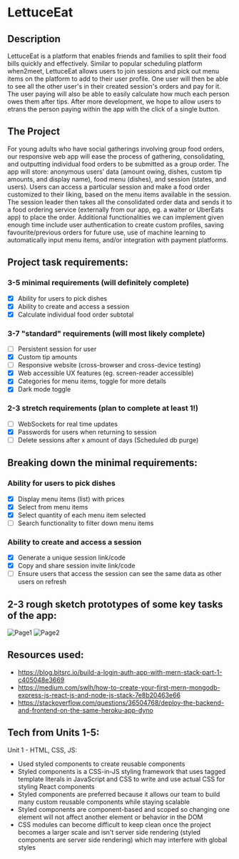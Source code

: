 # LettuceEat

## Description
LettuceEat is a platform that enables friends and families to split their food bills quickly and effectively. Similar to popular scheduling platform when2meet, LettuceEat allows users to join sessions and pick out menu items on the platform to add to their user profile. One user will then be able to see all the other user's in their created session's orders and pay for it. The user paying will also be able to easily calculate how much each person owes them after tips. After more development, we hope to allow users to etrans the person paying within the app with the click of a single button.

## The Project
	
For young adults who have social gatherings involving group food orders, our responsive web app will ease the process of gathering, consolidating, and outputting individual food orders to be submitted as a group order. The app will store: anonymous users’ data (amount owing, dishes, custom tip amounts, and display name), food menu (dishes), and session (states, and users). Users can access a particular session and make a food order customized to their liking, based on the menu items available in the session. The session leader then takes all the consolidated order data and sends it to a food ordering service (externally from our app, eg. a waiter or UberEats app) to place the order. Additional functionalities we can implement given enough time include user authentication to create custom profiles, saving favourite/previous orders for future use, use of machine learning to automatically input menu items, and/or integration with payment platforms. 

## Project task requirements:
### 3-5 minimal requirements (will definitely complete)
- [x] Ability for users to pick dishes
- [x] Ability to create and access a session
- [x] Calculate individual food order subtotal
### 3-7 "standard" requirements (will most likely complete)
- [ ] Persistent session for user
- [x] Custom tip amounts 
- [ ] Responsive website (cross-browser and cross-device testing) 
- [x] Web accessible UX features (eg. screen-reader accessible) 
- [x] Categories for menu items, toggle for more details
- [x] Dark mode toggle
### 2-3 stretch requirements (plan to complete at least 1!)
- [ ] WebSockets for real time updates
- [x] Passwords for users when returning to session
- [ ] Delete sessions after x amount of days (Scheduled db purge)

## Breaking down the minimal requirements:
### Ability for users to pick dishes
- [x] Display menu items (list) with prices
- [x] Select from menu items 
- [x] Select quantity of each menu item selected
- [ ] Search functionality to filter down menu items
### Ability to create and access a session
- [x] Generate a unique session link/code
- [x] Copy and share session invite link/code
- [ ] Ensure users that access the session can see the same data as other users on refresh

## 2-3 rough sketch prototypes of some key tasks of the app:
![Page1](https://user-images.githubusercontent.com/47487758/119433880-f3d2e600-bccb-11eb-8fde-30dba851e636.png)
![Page2](https://user-images.githubusercontent.com/47487758/119433882-f59ca980-bccb-11eb-9dc6-4926c90f228c.png)

## Resources used:
- https://blog.bitsrc.io/build-a-login-auth-app-with-mern-stack-part-1-c405048e3669
- https://medium.com/swlh/how-to-create-your-first-mern-mongodb-express-js-react-js-and-node-js-stack-7e8b20463e66
- https://stackoverflow.com/questions/36504768/deploy-the-backend-and-frontend-on-the-same-heroku-app-dyno

## Tech from Units 1-5:
Unit 1 - HTML, CSS, JS:
- Used styled components to create reusable components
- Styled components is a CSS-in-JS styling framework that uses tagged template literals in JavaScript and CSS to write and use actual CSS for styling React components
- Styled components are preferred because it allows our team to build many custom reusable components while staying scalable
- Styled components are component-based and scoped so changing one element will not affect another element or behavior in the DOM
- CSS modules can become difficult to keep clean once the project becomes a larger scale and isn't server side rendering (styled components are server side rendering) which may interfere with global styles

